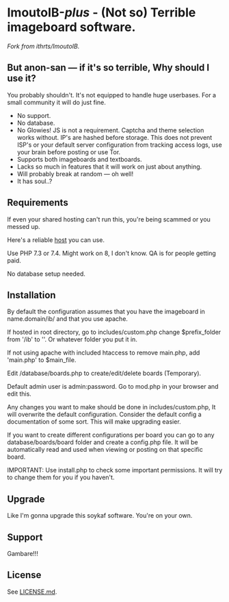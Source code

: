 ImoutoIB-_plus_ - (Not so) Terrible imageboard software.
========================================================
_Fork from ithrts/ImoutoIB._

But anon-san — if it's so terrible, Why should I use it?
------------

You probably shouldn't. It's not equipped to handle huge userbases. For a small community it will do just fine.
- No support.
- No database.
- No Glowies! JS is not a requirement. Captcha and theme selection works without. IP's are hashed before storage. This does not prevent ISP's or your default server configuration from tracking access logs, use your brain before posting or use Tor.
- Supports both imageboards and textboards.
- Lacks so much in features that it will work on just about anything.
- Will probably break at random — oh well!
- It has soul..?

Requirements
------------
If even your shared hosting can't run this, you're being scammed or you messed up. 

Here's a reliable [host](https://www.hostwinds.com/7694-2.html) you can use.

Use PHP 7.3 or 7.4. Might work on 8, I don't know. QA is for people getting paid.

No database setup needed.

Installation
-------------

By default the configuration assumes that you have the imageboard in name.domain/ib/ and that you use apache.

If hosted in root directory, go to includes/custom.php change $prefix_folder from '/ib' to ''. Or whatever folder you put it in.

If not using apache with included htaccess to remove main.php, add 'main.php' to $main_file.

Edit /database/boards.php to create/edit/delete boards (Temporary).

Default admin user is admin:password. Go to mod.php in your browser and edit this.

Any changes you want to make should be done in includes/custom.php, It will overwrite the default configuration. Consider the default config a documentation of some sort. This will make upgrading easier.

If you want to create different configurations per board you can go to any database/boards/board folder and create a config.php file. <?php $default_name = "Technology Enthusiast" ?> 
It will be automatically read and used when viewing or posting on that specific board.

IMPORTANT: Use install.php to check some important permissions. It will try to change them for you if you haven't.

Upgrade
-------

Like I'm gonna upgrade this soykaf software. You're on your own.

Support
--------

Gambare!!!

License
--------
See [LICENSE.md](http://github.com/ithrts/ImoutoIB/blob/master/LICENSE.md).
